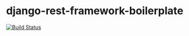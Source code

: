 # django-rest-framework-boilerplate

[![Build Status](https://travis-ci.org/p8ul/stackoverflow-lite-client.svg?branch=develop)](https://travis-ci.org/p8ul/stackoverflow-lite-client)
